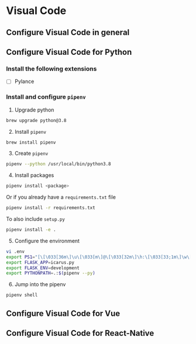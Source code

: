 # Visual Code

## Configure Visual Code in general

## Configure Visual Code for Python

### Install the following extensions

- [ ] Pylance

### Install and configure `pipenv`

1. Upgrade python

```bash
brew upgrade python@3.8
```

2. Install `pipenv`

```bash
brew install pipenv
```

3. Create `pipenv`

```bash
pipenv --python /usr/local/bin/python3.8
```

4. Install packages

```bash
pipenv install <package>
```

Or if you already have a `requirements.txt` file

```bash
pipenv install -r requirements.txt
```

To also include `setup.py`

```bash
pipenv install -e .
```

5. Configure the environment

```bash
vi .env
export PS1="[\[\033[36m\]\u\[\033[m\]@\[\033[32m\]\h:\[\033[33;1m\]\w\[\033[m\]]\$ "
export FLASK_APP=icarus.py
export FLASK_ENV=development
export PYTHONPATH=.:$(pipenv --py)
```

6. Jump into the pipenv

```bash
pipenv shell
```

## Configure Visual Code for Vue

## Configure Visual Code for React-Native
